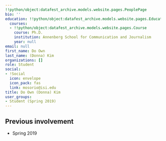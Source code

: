 ```yaml
---
!!python/object:datafest_archive.models.website.pages.PeoplePage
bio: ''
education: !!python/object:datafest_archive.models.website.pages.Education
  courses:
  - !!python/object:datafest_archive.models.website.pages.Course
    course: Ph.D.
    institution: Annenberg School for Communication and Journalism
    year: null
email: null
first_name: Do Own
last_name: (Donna) Kim
organizations: []
role: Student
social:
- !Social
  icon: envelope
  icon_pack: fas
  link: mosorio@isi.edu
title: Do Own (Donna) Kim
user_groups:
- Student (Spring 2019)
---
```



## Previous involvement

* Spring 2019

